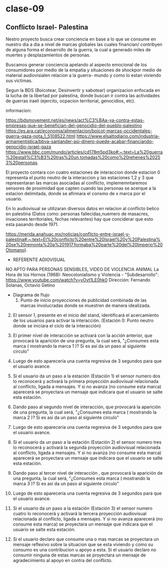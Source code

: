 # clase-09
## Conflicto Israel- Palestina

Nestro proyecto busca crear conciencia en base a lo que se consume en nuestro dia a dia a nivel de marcas globales las cuales financian/ contribyen de alguna forma el desarrollo de la guerra, la cual a generado miles de muertes y desplazamientos de personas.

Buscamos generar conciencia apelando al aspecto emocional de los consumidores por medio de la empatia y situaciones de shockpor medio de material audiovisialen relacion a la guerra- mundo y como lo estan viviendo sus victimas.

Segun la BDS (Boicotear, Desinvertir y sabotear) organizacion enfocada en la lucha de la libertad por palestina, donde buscan ir contra las actividades de guerras iraeli (ejercito, ocpacion territorial, genocidios, etc).

informacion: 

https://bdsmovement.net/es/news/act%C3%BAa-ya-contra-estas-empresas-que-se-benefician-del-genocidio-del-pueblo-palestino
https://es.ara.cat/economia/alimentacion/boicot-marcas-occidentales-guerra-gaza-nota_1_5108522.html
https://www.elsaltodiario.com/industria-armamentistica/bbva-santander-asi-dinero-puede-acabar-financiando-genocidio-israel-gaza
https://www.bbc.com/mundo/articles/cd178m5pd3ko#:~:text=La%20guerra%20estall%C3%B3%20tras%20un,tomadas%20como%20rehenes%20253%20personas.

El proyecto contara con cuatro estaciones de interaccion donde estacion 0 representa el punto neutro de la interaccion y las estaciones 1,2 y 3 que representaran las marcas asociadas al conflicto, implememntaremos sensores de proximidad que capten cuando las personas se acerque a la estacion delimitada, donde se afirmara el consmo de x marca por el usuario.

En lo audiovisual se utilizaran diversos datos en relacion al conflicto belico en palestina (Datos como: personas fallecidas,nuemero de masacres, invaciones territoriales, fechas relevantes) hay que conciderar que esto esta pasando desde 1971.

https://merida.anahuac.mx/noticias/conflicto-entre-israel-y-palestina#:~:text=El%20conflicto%20entre%20Israel%20y%20Palestina%20se%20remonta%20a%201917,formaba%20parte%20del%20Imperio%20Otomano).

- REFERENTE ADIOVISUAL

NO APTO PARA PERSONAS SENSIBLES, VIDEO DE VIOLENCIA ANIMAL
La Hora de los Hornos (1968): Neocolonialismo y Violencia - "Subdesarrollo":
https://www.youtube.com/watch?v=yOvt1LE0hk0 
Dirección: Fernando Solanas, Octavio Getino

- Diagrama de flujo
  1. Punto de inicio proyecciones de publicidad combinada de las marcas involucradas donde se muestren de manera idealizada.

2. El sensor 1, presente en el inicio del stand, identificará el acercamiento de los usuarios para activar la interacción. (Estación 0: Punto neutro donde se iniciara el ciclo de la interacción)

3. El primer nivel de interacción se activará con la acción anterior, que provocará la aparición de una pregunta, la cual será, "¿Consumes esta marca ( mostrando la marca 1 )? Si es así da un paso al siguiente circulo"

4. Luego de esto aparecería una cuenta regresiva de 3 segundos para que el usuario avance.

5. Si el usuario da un paso  a la estación (Estación 1) el sensor numero dos lo reconocerá y activará la primera proyección audiovisual relacionada al conflicto, ligada a mensajes. Y si no avanza (no consume esta marca) aparecerá  se proyectara un mensaje que indicara que el usuario se salte esta estación.

6. Dando paso al segundo  nivel de interacción, que provocará la aparición de una pregunta, la cual será, "¿Consumes esta marca ( mostrando la marca 2 )? Si es así da un paso al siguiente circulo"

7. Luego de esto aparecería una cuenta regresiva de 3 segundos para que el usuario avance.

8. Si el usuario da un paso  a la estación (Estación 2) el sensor numero tres lo reconocerá y activará la segunda proyección audiovisual relacionada al conflicto, ligada a mensajes. Y si no avanza (no consume esta marca) aparecerá se proyectara un mensaje que indicara que el usuario se salte esta estación.

9. Dando paso al tercer  nivel de interacción , que provocará la aparición de una pregunta, la cual será, "¿Consumes esta marca ( mostrando la marca 3 )? Si es así da un paso al siguiente circulo"

10. Luego de esto aparecería una cuenta regresiva de 3 segundos para que el usuario avance.

11. Si el usuario da un paso  a la estación (Estación 3) el sensor numero cuatro lo reconocerá y activará la tercera proyección audiovisual relacionada al conflicto, ligada a mensajes. Y si no avanza aparecerá (no consume esta marca) se proyectara un mensaje que indicara que el usuario se salte esta estación.

12. Si el usuario declaro que consume una o mas marcas se proyectara un mensaje reflexivo sobre la situacion que se esta viviendo y como su consumo es una contribucion u apoyo a esta. Si el usuario declaro no consumir ninguna de estas marcas se proyectara un mensaje de agradecimiento al apoyo en contra del conflicto.
